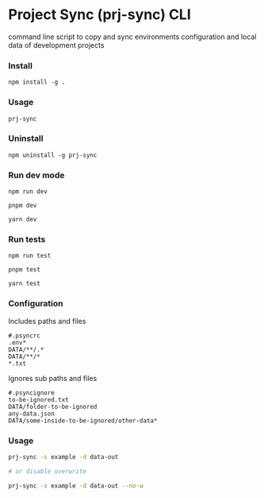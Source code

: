 # Project Sync (prj-sync) CLI

command line script to copy and sync environments configuration and local data of development projects


### Install
```
npm install -g .
```

### Usage

```
prj-sync
```

### Uninstall
```
npm uninstall -g prj-sync
```

### Run dev mode

```
npm run dev

pnpm dev

yarn dev
```


### Run tests

```
npm run test

pnpm test

yarn test
```


### Configuration

Includes paths and files

```gitignore
#.psyncrc
.env*
DATA/**/.*
DATA/**/*
*.txt
```

Ignores sub paths and files

```gitignore
#.psyncignore
to-be-ignored.txt
DATA/folder-to-be-ignored
any-data.json
DATA/some-inside-to-be-ignored/other-data*
```


### Usage

```bash
prj-sync -s example -d data-out

# or disable overwrite

prj-sync -s example -d data-out --no-w 
```
